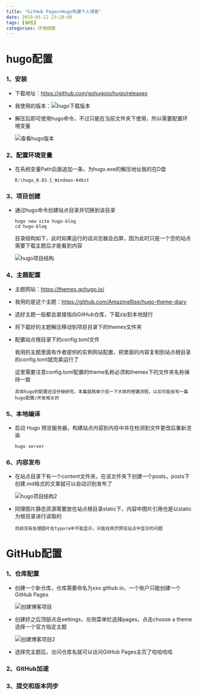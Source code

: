 ```yaml
---
title: "GitHub Pages+Hugo构建个人博客"
date: 2019-05-12 23:20:00
tags: [编程]
categories: 环境搭建
---
```


# hugo配置

### 1、安装

- 下载地址：<https://github.com/gohugoio/hugo/releases>


- 我使用的版本：![hugo下载版本](/img/GitHubPages+Hugo构建个人博客/hugo下载版本.png)

- 解压后即可使用hugo命令，不过只能在当前文件夹下使用，所以需要配置环境变量

  ![查看hugo版本](/img/GitHubPages+Hugo构建个人博客/查看hugo版本.png)

### 2、配置环境变量

- 在系统变量Path后面追加一条，为hugo.exe的解压地址我的在D盘

  ```
  D:\hugo_0.83.1_Windows-64bit
  ```

### 3、项目创建

- 通过hugo命令创建站点目录并切换到该目录

  ```
  hugo new site hugo-blog
  cd hugo-blog
  ```

  目录结构如下，此时如果运行的话浏览器会白屏，因为此时只是一个空的站点需要下载主题后才能看到内容

  ![hugo项目结构](/img/GitHubPages+Hugo构建个人博客/hugo项目结构.png)

### 4、主题配置

- 主题网站：<https://themes.gohugo.io/>

- 我用的是这个主题：<https://github.com/AmazingRise/hugo-theme-diary>

- 选好主题一般都会直接指向GitHub仓库，下载zip到本地就行

- 将下载好的主题解压移动到项目目录下的themes文件夹

- 配置站点根目录下的config.toml文件

  我用的主题里面有作者提供的实例网站配置，把里面的内容复制到站点根目录的config.toml就完美运行了

  这里需要注意config.toml配置的theme名称必须和themes下的文件夹名称保持一致

  `具体hugo的配置还没仔细研究，本篇就简单介绍一下大体的搭建流程，以后可能会写一篇hugo配置/开发相关的`

### 5、本地编译

- 启动 Hugo 预览服务器，构建站点内容到内存中并在检测到文件更改后重新渲染

  ```
  hugo server
  ```

### 6、内容发布

- 在站点目录下有一个content文件夹，在该文件夹下创建一个posts，posts下创建.md格式的文章就可以自动识别发布了

  ![hugo项目结构2](/img/GitHubPages+Hugo构建个人博客/hugo项目结构2.png)

- 同理图片静态资源需要放在站点根目录static下，内容中图片引用也是以static为根目录进行读取的

  `目前没有处理图片在typora中不能显示，只能在网页预览站点中显示的问题`

# GitHub配置

### 1、仓库配置

- 创建一个新仓库，仓库需要命名为xxx.github.io，一个账户只能创建一个GitHub Pages

  ![创建博客项目](/img/GitHubPages+Hugo构建个人博客/创建博客项目.png)

- 创建好之后顶部点击settings，左侧菜单栏选择pages，点击choose a theme选择一个官方指定主题

  ![创建博客项目2](/img/GitHubPages+Hugo构建个人博客/创建博客项目2.png)

- 选择完主题后，访问仓库名就可以访问GitHub Pages主页了哈哈哈哈

### 2、GitHub加速

### 3、提交和版本同步



